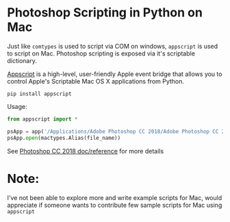 
# Photoshop Scripting in Python on Mac
Just like `comtypes` is used to script via COM on windows, `appscript` is used to script on Mac. Photoshop scripting is exposed via it's scriptable dictionary. 

[Appscript](https://github.com/lohriialo/appscript) is a high-level, user-friendly Apple event bridge that allows you to control Apple's Scriptable Mac OS X applications from Python.

`pip install appscript`

Usage:

```python
from appscript import *

psApp = app('/Applications/Adobe Photoshop CC 2018/Adobe Photoshop CC 2018.app')
psApp.open(mactypes.Alias(file_name))
```
See [Photoshop CC 2018 doc/reference](https://github.com/lohriialo/photoshop-scripting-python/tree/master/mac_scripting/doc_reference) for more details

# Note: 
I've not been able to explore more and write example scripts for Mac, would appreciate if someone wants to contribute few sample scripts for Mac using `appscript`
